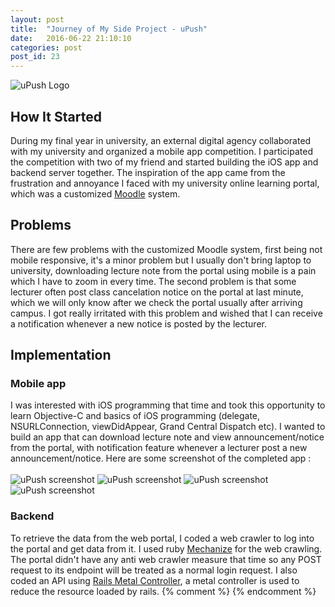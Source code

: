 ```yaml
---
layout: post
title:  "Journey of My Side Project - uPush"
date:   2016-06-22 21:10:10
categories: post
post_id: 23
---
```



<img class='centered' src ="https://littlefoximage.s3.amazonaws.com/post23/uPushLogo.png" alt="uPush Logo" /> 


## How It Started
During my final year in university, an external digital agency collaborated with my university and organized a mobile app competition. I participated the competition with two of my friend and started building the iOS app and backend server together. The inspiration of the app came from the frustration and annoyance I faced with my university online learning portal, which was a customized [Moodle](https://moodle.org/) system.  

## Problems
There are few problems with the customized Moodle system, first being not mobile responsive, it's a minor problem but I usually don't bring laptop to university, downloading lecture note from the portal using mobile is a pain which I have to zoom in every time. The second problem is that some lecturer often post class cancelation notice on the portal at last minute, which we will only know after we check the portal usually after arriving campus. I got really irritated with this problem and wished that I can receive a notification whenever a new notice is posted by the lecturer.

## Implementation

### Mobile app
I was interested with iOS programming that time and took this opportunity to learn Objective-C and basics of iOS programming (delegate, NSURLConnection, viewDidAppear, Grand Central Dispatch etc). I wanted to build an app that can download lecture note and view announcement/notice from the portal, with notification feature whenever a lecturer post a new announcement/notice. Here are some screenshot of the completed app : <br/><br/>
<img class="screenshot" src="https://littlefoximage.s3.amazonaws.com/post23/uPush1.jpg" alt="uPush screenshot" /> 
<img class="screenshot" src="https://littlefoximage.s3.amazonaws.com/post23/uPush2.jpg" alt="uPush screenshot" />
<img class="screenshot" src="https://littlefoximage.s3.amazonaws.com/post23/uPush3.jpg" alt="uPush screenshot" />
<img class="screenshot" src="https://littlefoximage.s3.amazonaws.com/post23/uPush4.jpg" alt="uPush screenshot" />

### Backend
To retrieve the data from the web portal, I coded a web crawler to log into the portal and get data from it. I used ruby [Mechanize](https://github.com/sparklemotion/mechanize) for the web crawling. The portal didn't have any anti web crawler measure that time so any POST request to its endpoint will be treated as a normal login request. I also coded an API using [Rails Metal Controller](http://api.rubyonrails.org/classes/ActionController/Metal.html), a metal controller is used to reduce the resource loaded by rails.
{% comment %}
{% endcomment %}